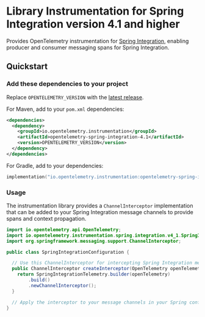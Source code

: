 # Library Instrumentation for Spring Integration version 4.1 and higher

Provides OpenTelemetry instrumentation for [Spring Integration](https://spring.io/projects/spring-integration),
enabling producer and consumer messaging spans for Spring Integration.

## Quickstart

### Add these dependencies to your project

Replace `OPENTELEMETRY_VERSION` with the [latest release](https://central.sonatype.com/artifact/io.opentelemetry.instrumentation/opentelemetry-spring-integration-4.1).

For Maven, add to your `pom.xml` dependencies:

```xml
<dependencies>
  <dependency>
    <groupId>io.opentelemetry.instrumentation</groupId>
    <artifactId>opentelemetry-spring-integration-4.1</artifactId>
    <version>OPENTELEMETRY_VERSION</version>
  </dependency>
</dependencies>
```

For Gradle, add to your dependencies:

```kotlin
implementation("io.opentelemetry.instrumentation:opentelemetry-spring-integration-4.1:OPENTELEMETRY_VERSION")
```

### Usage

The instrumentation library provides a `ChannelInterceptor` implementation that can be added
to your Spring Integration message channels to provide spans and context propagation.

```java
import io.opentelemetry.api.OpenTelemetry;
import io.opentelemetry.instrumentation.spring.integration.v4_1.SpringIntegrationTelemetry;
import org.springframework.messaging.support.ChannelInterceptor;

public class SpringIntegrationConfiguration {

  // Use this ChannelInterceptor for intercepting Spring Integration message channels.
  public ChannelInterceptor createInterceptor(OpenTelemetry openTelemetry) {
    return SpringIntegrationTelemetry.builder(openTelemetry)
        .build()
        .newChannelInterceptor();
  }

  // Apply the interceptor to your message channels in your Spring configuration.
}
```
